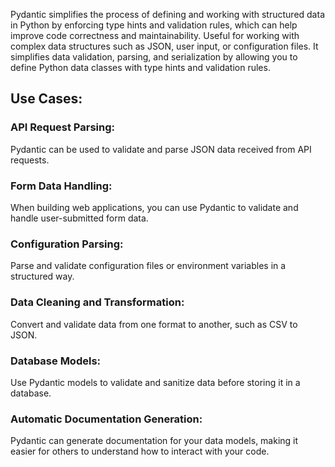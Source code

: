 Pydantic simplifies the process of defining and working with structured data in Python by enforcing type hints and validation rules, which can help improve code correctness and maintainability.
Useful for working with complex data structures such as JSON, user input, or configuration files. It simplifies data validation, parsing, and serialization by allowing you to define Python data classes with type hints and validation rules.

## Use Cases:

### API Request Parsing: 
Pydantic can be used to validate and parse JSON data received from API requests.

### Form Data Handling: 
When building web applications, you can use Pydantic to validate and handle user-submitted form data.

### Configuration Parsing: 
Parse and validate configuration files or environment variables in a structured way.

### Data Cleaning and Transformation: 
Convert and validate data from one format to another, such as CSV to JSON.

### Database Models: 
Use Pydantic models to validate and sanitize data before storing it in a database.

### Automatic Documentation Generation: 
Pydantic can generate documentation for your data models, making it easier for others to understand how to interact with your code.
